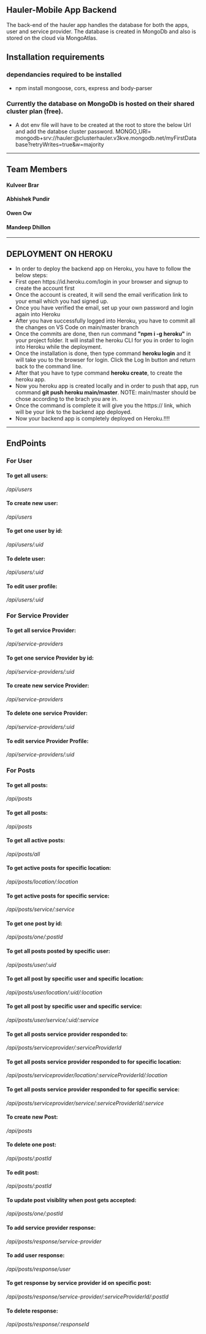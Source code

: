 ## Hauler-Mobile App Backend
The back-end of the hauler app handles the database for both the apps, user and service provider. The database is created in MongoDb and also is stored on the cloud via MongoAtlas.

## Installation requirements

### dependancies required to be installed
- npm install mongoose, cors, express and body-parser

### Currently the database on MongoDb is hosted on their shared cluster plan (free).
- A dot env file will have to be created at the root to store the below Url and add the databse cluster password.
    MONGO_URI= mongodb+srv://hauler:<password>@clusterhauler.v3kve.mongodb.net/myFirstDatabase?retryWrites=true&w=majority

---
## Team Members

#### Kulveer Brar
#### Abhishek Pundir
#### Owen Ow
#### Mandeep Dhillon

---
 ## DEPLOYMENT ON HEROKU
 * In order to deploy the backend app on Heroku, you have to follow the below steps:
    <li>First open https://id.heroku.com/login in your browser and signup to create the account first</li>
    <li>Once the account is created, it will send the email verification link to your email which you had signed up.</li>
    <li>Once you have verified the email, set up your own password and login again into Heroku</li>
    <li>After you have successfully logged into Heroku, you have to commit all the changes on VS Code on main/master branch</li>
    <li>Once the commits are done, then run command <strong>"npm i -g heroku"</strong> in your project folder. It will install the heroku CLI for you in order to login into Heroku while the deployment.</li>
    <li>Once the installation is done, then type command <strong>heroku login</strong> and it will take you to the browser for login. Click the Log In button and return back to the command line.</li>
    <li>After that you have to type command <strong>heroku create</strong>, to create the heroku app.</li>
    <li>Now you heroku app is created locally and in order to push that app, run command <strong>git push heroku main/master</strong>. NOTE: main/master should be chose according to the brach you are in.</li>
    <li>Once the command is complete it will give you the https:// link, which will be your link to the backend app deployed.</li>
    <li>Now your backend app is completely deployed on Heroku.!!!!</li>

---
## EndPoints

### For User
#### To get all users: 
_/api/users_   
#### To create new user: 
_/api/users_ 
#### To get one user by id: 
_/api/users/:uid_ 
#### To delete user: 
_/api/users/:uid_   
#### To edit user profile: 
_/api/users/:uid_   

### For Service Provider
#### To get all service Provider: 
_/api/service-providers_
#### To get one service Provider by id:
 _/api/service-providers/:uid_
#### To create new service Provider: 
_/api/service-providers_
#### To delete one service Provider: 
_/api/service-providers/:uid_
#### To edit service Provider Profile: 
_/api/service-providers/:uid_

### For Posts
#### To get all posts:
_/api/posts_

#### To get all posts:
_/api/posts_

#### To get all active posts:
_/api/posts/all_

#### To get active posts for specific location:
_/api/posts/location/:location_

#### To get active posts for specific service:
_/api/posts/service/:service_

#### To get one post by id:
_/api/posts/one/:postId_

#### To get all posts posted by specific user: 
_/api/posts/user/:uid_

#### To get all post by specific user and specific location:
_/api/posts/user/location/:uid/:location_

#### To get all post by specific user and specific service:
_/api/posts/user/service/:uid/:service_

#### To get all posts service provider responded to:
_/api/posts/serviceprovider/:serviceProviderId_

#### To get all posts service provider responded to for specific location:
_/api/posts/serviceprovider/location/:serviceProviderId/:location_

#### To get all posts service provider responded to for specific service:
_/api/posts/serviceprovider/service/:serviceProviderId/:service_

#### To create new Post:
_/api/posts_

#### To delete one post:
_/api/posts/:postId_

#### To edit post:
_/api/posts/:postId_

#### To update post visiblity when post gets accepted:
_/api/posts/one/:postId_

#### To add service provider response:
_/api/posts/response/service-provider_

#### To add user response:
_/api/posts/response/user_

#### To get response by service provider id on specific post:
_/api/posts/response/service-provider/:serviceProviderId/:postId_

#### To delete response:
_/api/posts/response/:responseId_






